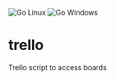 ![Go Linux](https://github.com/Elpulgo/trello/workflows/Go%20Linux/badge.svg?branch=master)
![Go Windows](https://github.com/Elpulgo/trello/workflows/Go%20Windows/badge.svg?branch=master) 

# trello
Trello script to access boards
